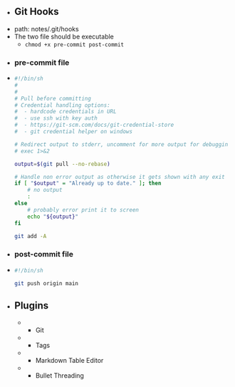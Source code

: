 - ## Git Hooks
- path: notes/.git/hooks
- The two file should be executable
	- `chmod +x pre-commit post-commit`
- ### pre-commit file
- ```bash
  #!/bin/sh
  #
  #
  # Pull before committing
  # Credential handling options:
  #  - hardcode credentials in URL
  #  - use ssh with key auth
  #  - https://git-scm.com/docs/git-credential-store
  #  - git credential helper on windows
  
  # Redirect output to stderr, uncomment for more output for debugging
  # exec 1>&2
  
  output=$(git pull --no-rebase)
  
  # Handle non error output as otherwise it gets shown with any exit code by logseq
  if [ "$output" = "Already up to date." ]; then
      # no output
      :
  else
      # probably error print it to screen
      echo "${output}"
  fi
  
  git add -A
  ```
- ### post-commit file
- ```bash
  #!/bin/sh
  
  git push origin main
  ```
- ## Plugins
	- - Git
	- - Tags
	- - Markdown Table Editor
	- - Bullet Threading